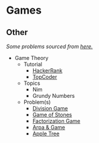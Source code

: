 # Games 

## Other
  *Some problems sourced from [here.](http://codeforces.com/blog/entry/54526?#comment-385354)*
  * Game Theory
  	* Tutorial
  	   * [HackerRank](https://www.hackerrank.com/topics/game-theory-and-grundy-numbers)
      * [TopCoder](https://www.topcoder.com/community/data-science/data-science-tutorials/algorithm-games/)
    * Topics
       * Nim
       * Grundy Numbers
    * Problem(s)
      * [Division Game](https://uva.onlinejudge.org/index.php?option=onlinejudge&page=show_problem&problem=2959)
      * [Game of Stones](http://codeforces.com/problemset/problem/768/E) [](59)
      * [Factorization Game](https://www.hackerearth.com/problem/algorithm/mancunian-and-factorization-game-b8794702/) [](61)
      * [Arpa & Game](http://codeforces.com/contest/850/problem/C) [](66)
      * [Apple Tree](http://codeforces.com/contest/812/problem/E) [](67)
